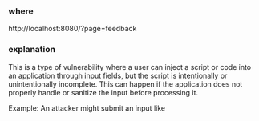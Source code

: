 ### where
http://localhost:8080/?page=feedback

### explanation

This is a type of vulnerability where a user can inject a script or code into an application through input fields, but the script is intentionally or unintentionally incomplete. This can happen if the application does not properly handle or sanitize the input before processing it.

Example: An attacker might submit an input like <script>alert (with a missing closing tag) in a feedback form.

Common Causes:
 - Improper Input Sanitization: The application fails to adequately sanitize or escape user inputs, allowing incomplete or malformed scripts to cause unintended behavior.
 - Faulty Error Handling: The application might display sensitive information, like flags, in error messages or debug information when it encounters unexpected inputs.
 - Inadequate Validation: The input validation mechanisms are not robust enough to handle or reject incomplete or unexpected inputs correctly.

### How to Prevent This Vulnerability

- Robust Input Validation: Implement strict validation rules to ensure that inputs conform to expected formats and reject any that do not.
- Proper Sanitization: Escape or remove potentially dangerous characters and scripts from user inputs.
- Secure Error Handling: Avoid displaying sensitive information or flags in error messages. Instead, provide generic error messages to users.